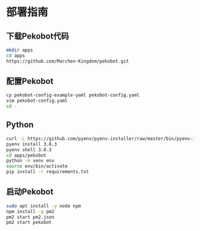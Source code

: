# 部署指南

## 下载Pekobot代码

```bash
mkdir apps
cd apps
https://github.com/Marchen-Kingdom/pekobot.git
```

## 配置Pekobot

```bash
cp pekobot-config-example-yaml pekobot-config.yaml
vim pekobot-config.yaml
cd -
```

## Python

```bash
curl -L https://github.com/pyenv/pyenv-installer/raw/master/bin/pyenv-installer | bash
pyenv install 3.8.3
pyenv shell 3.8.3
cd apps/pekobot
python -m venv env
source env/bin/activate
pip install -r requirements.txt
```

## 启动Pekobot

```bash
sudo apt install -y node npm
npm install -g pm2
pm2 start pm2.json
pm2 start pekobot
```
